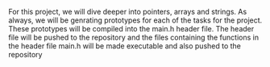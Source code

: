 For this project, we will dive deeper into pointers, arrays and strings. As always, we will be genrating prototypes for each of the tasks for the project. These prototypes will be compiled into the main.h header file. The header file will be pushed to the repository and the files containing the functions in the header file main.h will be made executable and also pushed to the repository
